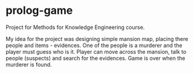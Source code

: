 # prolog-game
Project for Methods for Knowledge Engineering course.

My idea for the project was designing simple mansion map, placing there people and items - evidences.
One of the people is a murderer and the player must guess who is it.
Player can move across the mansion, talk to people (suspects) and search for the evidences.
Game is over when the murderer is found.

